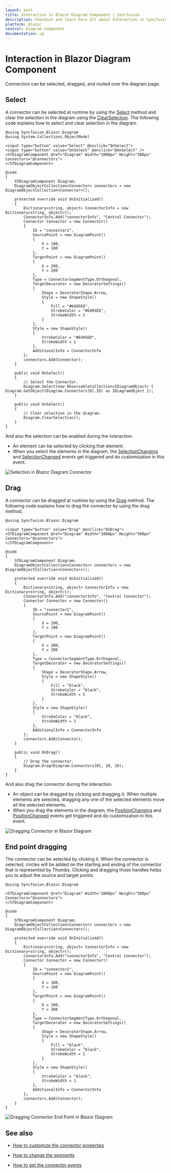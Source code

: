```yaml
---
layout: post
title: Interaction in Blazor Diagram Component | Syncfusion
description: Checkout and learn here all about Interaction in Syncfusion Blazor Diagram component and much more details.
platform: Blazor
control: Diagram Component
documentation: ug
---
```


# Interaction in Blazor Diagram Component

Connectors can be selected, dragged, and routed over the diagram page.

## Select

A connector can be selected at runtime by using the [Select](https://help.syncfusion.com/cr/blazor/Syncfusion.Blazor.Diagram.SfDiagramComponent.html#Syncfusion_Blazor_Diagram_SfDiagramComponent_Select_System_Collections_ObjectModel_ObservableCollection_Syncfusion_Blazor_Diagram_IDiagramObject__System_Nullable_System_Boolean__) method and clear the selection in the diagram using the [ClearSelection](https://help.syncfusion.com/cr/blazor/Syncfusion.Blazor.Diagram.SfDiagramComponent.html#Syncfusion_Blazor_Diagram_SfDiagramComponent_ClearSelection). The following code explains how to select and clear selection in the diagram.

```cshtml
@using Syncfusion.Blazor.Diagram
@using System.Collections.ObjectModel

<input type="button" value="Select" @onclick="OnSelect">
<input type="button" value="UnSelect" @onclick="@UnSelect" />
<SfDiagramComponent @ref="Diagram" Width="1000px" Height="500px" Connectors="@connectors">
</SfDiagramComponent>

@code
{
    SfDiagramComponent Diagram;
    DiagramObjectCollection<Connector> connectors = new DiagramObjectCollection<Connector>();

    protected override void OnInitialized()
    {
        Dictionary<string, object> ConnectorInfo = new Dictionary<string, object>();
        ConnectorInfo.Add("connectorInfo", "Central Connector");
        Connector Connector = new Connector()
        {
            ID = "connector1",
            SourcePoint = new DiagramPoint()
            {
                X = 100,
                Y = 100
            },
            TargetPoint = new DiagramPoint()
            {
                X = 200,
                Y = 200
            },
            Type = ConnectorSegmentType.Orthogonal,
            TargetDecorator = new DecoratorSettings()
            {
                Shape = DecoratorShape.Arrow,
                Style = new ShapeStyle()
                {
                    Fill = "#6495ED",
                    StrokeColor = "#6495ED",
                    StrokeWidth = 1
                }
            },
            Style = new ShapeStyle()
            {
                StrokeColor = "#6495ED",
                StrokeWidth = 1
            },
            AdditionalInfo = ConnectorInfo
        };
        connectors.Add(Connector);
    }

    public void OnSelect()
    {
        // Select the Connector.
        Diagram.Select(new ObservableCollection<IDiagramObject> { Diagram.GetObject(Diagram.Connectors[0].ID) as IDiagramObject });
    }

    public void UnSelect()
    {
        // Clear selection in the diagram.
        Diagram.ClearSelection();
    }
}
```

And also the selection can be enabled during the interaction.

* An element can be selected by clicking that element.
* When you select the elements in the diagram, the [SelectionChanging](https://help.syncfusion.com/cr/blazor/Syncfusion.Blazor.Diagram.SfDiagramComponent.html#Syncfusion_Blazor_Diagram_SfDiagramComponent_SelectionChanging) and  [SelectionChanged](https://help.syncfusion.com/cr/blazor/Syncfusion.Blazor.Diagram.SfDiagramComponent.html#Syncfusion_Blazor_Diagram_SfDiagramComponent_SelectionChanged) events get triggered and do customization in this event.

![Selection in Blazor Diagram Connector](../images/blazor-diagram-connector-selection.gif)

## Drag

A connector can be dragged at runtime by using the [Drag](https://help.syncfusion.com/cr/blazor/Syncfusion.Blazor.Diagram.SfDiagramComponent.html#Syncfusion_Blazor_Diagram_SfDiagramComponent_Drag_Syncfusion_Blazor_Diagram_IDiagramObject_System_Double_System_Double_) method. The following code explains how to drag the connector by using the drag method.

```cshtml
@using Syncfusion.Blazor.Diagram

<input type="button" value="Drag" @onclick="OnDrag">
<SfDiagramComponent @ref="Diagram" Width="1000px" Height="500px" Connectors="@connectors">
</SfDiagramComponent>

@code
{
    SfDiagramComponent Diagram;
    DiagramObjectCollection<Connector> connectors = new DiagramObjectCollection<Connector>();

    protected override void OnInitialized()
    {
        Dictionary<string, object> ConnectorInfo = new Dictionary<string, object>();
        ConnectorInfo.Add("connectorInfo", "Central Connector");
        Connector Connector = new Connector()
        {
            ID = "connector1",
            SourcePoint = new DiagramPoint()
            {
                X = 100,
                Y = 100
            },
            TargetPoint = new DiagramPoint()
            {
                X = 200,
                Y = 200
            },
            Type = ConnectorSegmentType.Orthogonal,
            TargetDecorator = new DecoratorSettings()
            {
                Shape = DecoratorShape.Arrow,
                Style = new ShapeStyle()
                {
                    Fill = "black",
                    StrokeColor = "black",
                    StrokeWidth = 1
                }
            },
            Style = new ShapeStyle()
            {
                StrokeColor = "black",
                StrokeWidth = 1
            },
            AdditionalInfo = ConnectorInfo
        };
        connectors.Add(Connector);
    }

    public void OnDrag()
    {
        // Drag the connector.
        Diagram.Drag(Diagram.Connectors[0], 10, 10);
    }
}
```

And also drag the connector during the interaction.

* An object can be dragged by clicking and dragging it. When multiple elements are selected, dragging any one of the selected elements move all the selected elements.
* When you drag the elements in the diagram, the [PositionChanging](https://help.syncfusion.com/cr/blazor/Syncfusion.Blazor.Diagram.SfDiagramComponent.html#Syncfusion_Blazor_Diagram_SfDiagramComponent_PositionChanging) and [PositionChanged](https://help.syncfusion.com/cr/blazor/Syncfusion.Blazor.Diagram.SfDiagramComponent.html#Syncfusion_Blazor_Diagram_SfDiagramComponent_PositionChanged) events get triggered and do customization in this event.

![Dragging Connector in Blazor Diagram](../images/blazor-diagram-drag-connector.gif)

## End point dragging

The connector can be selected by clicking it. When the connector is selected, circles will be added on the starting and ending of the connector that is represented by Thumbs. Clicking and dragging those handles helps you to adjust the source and target points.

```cshtml
@using Syncfusion.Blazor.Diagram

<SfDiagramComponent @ref="Diagram" Width="1000px" Height="500px" Connectors="@connectors">
</SfDiagramComponent>

@code
{
    SfDiagramComponent Diagram;
    DiagramObjectCollection<Connector> connectors = new DiagramObjectCollection<Connector>();

    protected override void OnInitialized()
    {
        Dictionary<string, object> ConnectorInfo = new Dictionary<string, object>();
        ConnectorInfo.Add("connectorInfo", "Central Connector");
        Connector Connector = new Connector()
        {
            ID = "connector1",
            SourcePoint = new DiagramPoint()
            {
                X = 100,
                Y = 100
            },
            TargetPoint = new DiagramPoint()
            {
                X = 200,
                Y = 200
            },
            Type = ConnectorSegmentType.Orthogonal,
            TargetDecorator = new DecoratorSettings()
            {
                Shape = DecoratorShape.Arrow,
                Style = new ShapeStyle()
                {
                    Fill = "black",
                    StrokeColor = "black",
                    StrokeWidth = 1
                }
            },
            Style = new ShapeStyle()
            {
                StrokeColor = "black",
                StrokeWidth = 1
            },
            AdditionalInfo = ConnectorInfo
        };
        connectors.Add(Connector);
    }
}
```

![Dragging Connector End Point in Blazor Diagram](../images/blazor-diagram-drag-connector-end-point.gif)

## See also

* [How to customize the connector properties](./customization)

* [How to change the segments](./segments)

* [How to get the connector events](./events)
